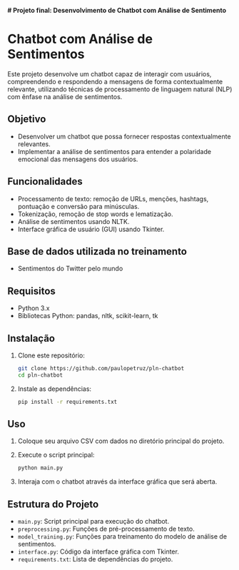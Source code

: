 **# Projeto final: Desenvolvimento de Chatbot com Análise de Sentimento**

# Chatbot com Análise de Sentimentos

Este projeto desenvolve um chatbot capaz de interagir com usuários, compreendendo e respondendo a mensagens de forma contextualmente relevante, utilizando técnicas de processamento de linguagem natural (NLP) com ênfase na análise de sentimentos.

## Objetivo

- Desenvolver um chatbot que possa fornecer respostas contextualmente relevantes.
- Implementar a análise de sentimentos para entender a polaridade emocional das mensagens dos usuários.

## Funcionalidades

- Processamento de texto: remoção de URLs, menções, hashtags, pontuação e conversão para minúsculas.
- Tokenização, remoção de stop words e lematização.
- Análise de sentimentos usando NLTK.
- Interface gráfica de usuário (GUI) usando Tkinter.

## Base de dados utilizada no treinamento
- Sentimentos do Twitter pelo mundo

## Requisitos

- Python 3.x
- Bibliotecas Python: pandas, nltk, scikit-learn, tk

## Instalação

1. Clone este repositório:
    ```bash
    git clone https://github.com/paulopetruz/pln-chatbot
    cd pln-chatbot
    ```

2. Instale as dependências:
    ```bash
    pip install -r requirements.txt
    ```

## Uso

1. Coloque seu arquivo CSV com dados no diretório principal do projeto.
2. Execute o script principal:
    ```bash
    python main.py
    ```

3. Interaja com o chatbot através da interface gráfica que será aberta.

## Estrutura do Projeto
- `main.py`: Script principal para execução do chatbot.
- `preprocessing.py`: Funções de pré-processamento de texto.
- `model_training.py`: Funções para treinamento do modelo de análise de sentimentos.
- `interface.py`: Código da interface gráfica com Tkinter.
- `requirements.txt`: Lista de dependências do projeto.